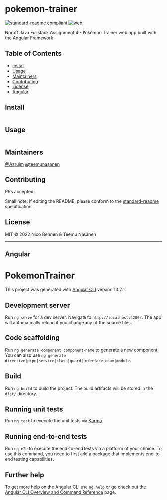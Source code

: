 # pokemon-trainer

[![standard-readme compliant](https://img.shields.io/badge/standard--readme-OK-green.svg?style=flat-square)](https://github.com/RichardLitt/standard-readme)
[![web](https://img.shields.io/static/v1?logo=icloud&message=Online&label=web&color=success)](https://tnnb-pokemon-trainer.herokuapp.com/)


Noroff Java Fullstack Assignment 4 - Pokémon Trainer web app built with the Angular Framework




## Table of Contents

- [Install](#install)
- [Usage](#usage)
- [Maintainers](#maintainers)
- [Contributing](#contributing)
- [License](#license)
- [Angular](#angular)<!-- REMOVE BEFORE PUBLISHING -->

## Install

```
```

## Usage

```
```

## Maintainers

[@Azruim](https://github.com/Azruim)
[@teemunasanen](https://github.com/teemunasanen)

## Contributing
PRs accepted.

Small note: If editing the README, please conform to the [standard-readme](https://github.com/RichardLitt/standard-readme) specification.

## License

MIT © 2022 Nico Behnen & Teemu Näsänen


<!-- REMOVE BEFORE PUBLISHING -->
----

## Angular

# PokemonTrainer

This project was generated with [Angular CLI](https://github.com/angular/angular-cli) version 13.2.1.

## Development server

Run `ng serve` for a dev server. Navigate to `http://localhost:4200/`. The app will automatically reload if you change any of the source files.

## Code scaffolding

Run `ng generate component component-name` to generate a new component. You can also use `ng generate directive|pipe|service|class|guard|interface|enum|module`.

## Build

Run `ng build` to build the project. The build artifacts will be stored in the `dist/` directory.

## Running unit tests

Run `ng test` to execute the unit tests via [Karma](https://karma-runner.github.io).

## Running end-to-end tests

Run `ng e2e` to execute the end-to-end tests via a platform of your choice. To use this command, you need to first add a package that implements end-to-end testing capabilities.

## Further help

To get more help on the Angular CLI use `ng help` or go check out the [Angular CLI Overview and Command Reference](https://angular.io/cli) page.

